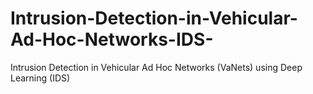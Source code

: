 # Intrusion-Detection-in-Vehicular-Ad-Hoc-Networks-IDS-
Intrusion Detection in Vehicular Ad Hoc Networks (VaNets) using Deep Learning (IDS)
